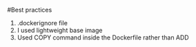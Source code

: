 #Best practices
1) .dockerignore file
2) I used lightweight base image
3) Used COPY command inside the Dockerfile rather than ADD